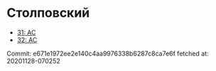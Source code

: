 # Столповский
- [31: AC](31.md)
- [32: AC](32.md)

Commit: e671e1972ee2e140c4aa9976338b6287c8ca7e6f
 fetched at: 20201128-070252
